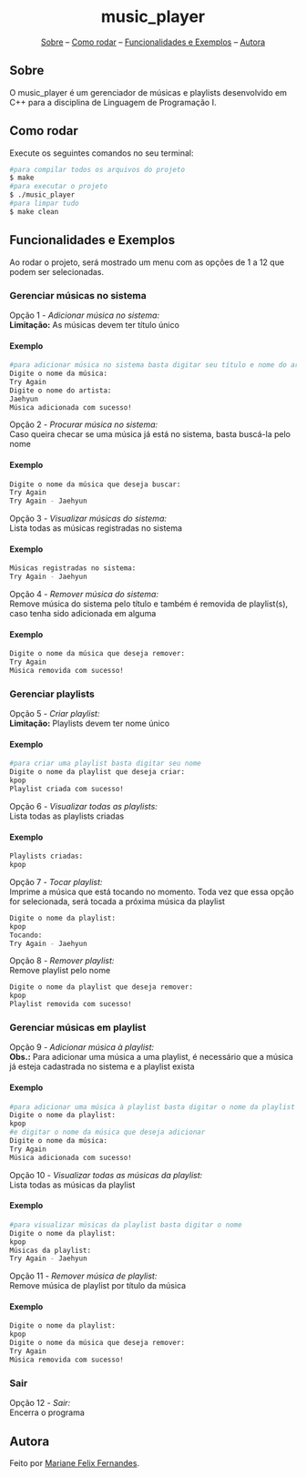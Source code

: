 <h1 align="center">music_player</h1>

<p align="center">
  <a href="#sobre">Sobre</a> –
  <a href="#como-rodar">Como rodar</a> –
  <a href="#funcionalidades-e-exemplos">Funcionalidades e Exemplos</a> –
  <a href="#autora">Autora</a>
</p>

## Sobre

O music_player é um gerenciador de músicas e playlists desenvolvido em C++ para a disciplina de Linguagem de Programação I.

## Como rodar

Execute os seguintes comandos no seu terminal:

```bash
#para compilar todos os arquivos do projeto 
$ make
#para executar o projeto
$ ./music_player
#para limpar tudo
$ make clean
```
## Funcionalidades e Exemplos
Ao rodar o projeto, será mostrado um menu com as opções de 1 a 12 que podem ser selecionadas.

### Gerenciar músicas no sistema
Opção 1 - *Adicionar música no sistema:* <br>
<b>Limitação:</b> As músicas devem ter título único
#### Exemplo
```bash
#para adicionar música no sistema basta digitar seu título e nome do artista
Digite o nome da música:
Try Again
Digite o nome do artista:
Jaehyun
Música adicionada com sucesso!
```
Opção 2 - *Procurar música no sistema:* <br>
Caso queira checar se uma música já está no sistema, basta buscá-la pelo nome
#### Exemplo
```bash
Digite o nome da música que deseja buscar:
Try Again
Try Again - Jaehyun
```

Opção 3 - *Visualizar músicas do sistema:* <br>
Lista todas as músicas registradas no sistema
#### Exemplo
```bash
Músicas registradas no sistema:
Try Again - Jaehyun
```

Opção 4 - *Remover música do sistema:* <br>
Remove música do sistema pelo título e também é removida de playlist(s), caso tenha sido adicionada em alguma
#### Exemplo
```bash
Digite o nome da música que deseja remover:
Try Again
Música removida com sucesso!
```

### Gerenciar playlists

Opção 5 - *Criar playlist:* <br>
<b>Limitação:</b> Playlists devem ter nome único
#### Exemplo
```bash
#para criar uma playlist basta digitar seu nome
Digite o nome da playlist que deseja criar:
kpop
Playlist criada com sucesso!
```

Opção 6 - *Visualizar todas as playlists:* <br>
Lista todas as playlists criadas
#### Exemplo
```bash
Playlists criadas:
kpop
```
Opção 7 - *Tocar playlist:* <br>
Imprime a música que está tocando no momento. Toda vez que essa opção for selecionada, será tocada a próxima música da playlist
```bash
Digite o nome da playlist:
kpop
Tocando:
Try Again - Jaehyun
```

Opção 8 - *Remover playlist:* <br>
Remove playlist pelo nome
```bash
Digite o nome da playlist que deseja remover:
kpop
Playlist removida com sucesso!
```

### Gerenciar músicas em playlist
Opção 9 - *Adicionar música à playlist:* <br>
<b>Obs.:</b> Para adicionar uma música a uma playlist, é necessário que a música já esteja cadastrada no sistema e a playlist exista
#### Exemplo
```bash
#para adicionar uma música à playlist basta digitar o nome da playlist
Digite o nome da playlist:
kpop
#e digitar o nome da música que deseja adicionar
Digite o nome da música:
Try Again
Música adicionada com sucesso!
```

Opção 10 - *Visualizar todas as músicas da playlist:* <br>
Lista todas as músicas da playlist
#### Exemplo
```bash
#para visualizar músicas da playlist basta digitar o nome
Digite o nome da playlist:
kpop
Músicas da playlist:
Try Again - Jaehyun
```

Opção 11 - *Remover música de playlist:* <br>
Remove música de playlist por título da música
#### Exemplo
```bash
Digite o nome da playlist:
kpop
Digite o nome da música que deseja remover:
Try Again
Música removida com sucesso!
```

### Sair 
Opção 12 - *Sair:* <br>
Encerra o programa

## Autora

Feito por [Mariane Felix Fernandes](https://www.linkedin.com/in/mariane-felix-642350171/).
